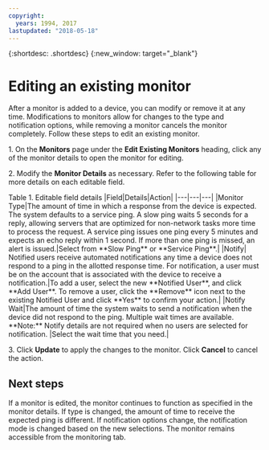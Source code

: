 ```yaml
---
copyright:
  years: 1994, 2017
lastupdated: "2018-05-18"
---
```


{:shortdesc: .shortdesc}
{:new_window: target="_blank"}

# Editing an existing monitor
After a monitor is added to a device, you can modify or remove it at any time. Modifications to monitors allow for changes to the type and notification options, while removing a monitor cancels the monitor completely. Follow these steps to edit an existing monitor.

1\. On the **Monitors** page under the **Edit Existing Monitors** heading, click any of the monitor details to open the monitor for editing.

2\. Modify the **Monitor Details** as necessary. Refer to the following table for more details on each editable field.

<caption>Table 1. Editable field details </caption> 
|Field|Details|Action|
|---|---|---|
|Monitor Type|The amount of time in which a response from the device is expected. The system defaults to a service ping. A slow ping waits 5 seconds for a reply, allowing servers that are optimized for non-network tasks more time to process the request. A service ping issues one ping every 5 minutes and expects an echo reply within 1 second. If more than one ping is missed, an alert is issued.|Select from **Slow Ping** or **Service Ping**.|
|Notify| Notified users receive automated notifications any time a device does not respond to a ping in the allotted response time. For notification, a user must be on the account that is associated with the device to receive a notification.|To add a user, select the new **Notified User**, and click **Add User**. To remove a user, click the **Remove** icon next to the existing Notified User and click **Yes** to confirm your action.|
|Notify Wait|The amount of time the system waits to send a notification when the device did not respond to the ping. Multiple wait times are available. **Note:** Notify details are not required when no users are selected for notification. |Select the wait time that you need.|

3\. Click **Update** to apply the changes to the monitor. Click  **Cancel** to cancel the action.

## Next steps

If a monitor is edited, the monitor continues to function as specified in the monitor details. If type is changed, the amount of time to receive the expected ping is different. If notification options change, the notification mode is changed based on the new selections. The monitor remains accessible from the monitoring tab.
